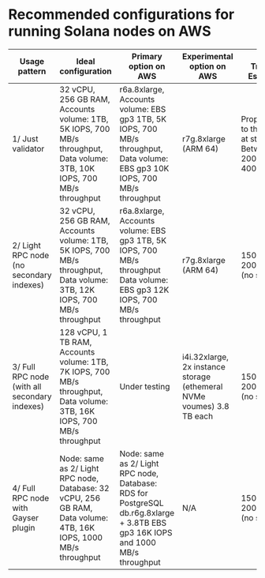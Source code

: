 # Recommended configurations for running Solana nodes on AWS

| Usage pattern  | Ideal configuration  | Primary option on AWS  | Experimental option on AWS  |  Data Transfer Estimates | Run on AWS | Comments |
|---|---|---|---|---|---|---|
| 1/ Just validator | 32 vCPU, 256 GB RAM, Accounts volume: 1TB, 5K IOPS, 700 MB/s throughput, Data volume: 3TB, 10K IOPS, 700 MB/s throughput   | r6a.8xlarge, Accounts volume: EBS gp3 1TB, 5K IOPS, 700 MB/s throughput, Data volume: EBS gp3 10K IOPS, 700 MB/s throughput | r7g.8xlarge (ARM 64)  | Proportional to the amount at stake. Between 200TB to 400TB/month  | [Click to deploy in us-east-2 (Ohio)](https://us-east-2.console.aws.amazon.com/cloudformation/home?region=us-east-2#/stacks/create/review&stackName=Solana-on-AWS&InstanceType=r6a.8xlarge&Ec2AmiId=ami-0568936c8d2b91c4e&InstanceName=solana-node&DataDiscType=gp3&AccountsDiscType=gp3&SolanaVersion=1.14.17&SolanaNodeIdentitySecretARN=none&SolanaNodeType=validator) |   |
| 2/ Light RPC node (no secondary indexes) | 32 vCPU, 256 GB RAM, Accounts volume: 1TB, 5K IOPS, 700 MB/s throughput, Data volume: 3TB, 12K IOPS, 700 MB/s throughput   | r6a.8xlarge, Accounts volume: EBS gp3 1TB, 5K IOPS, 700 MB/s throughput Data volume: EBS gp3 12K IOPS, 700 MB/s throughput | r7g.8xlarge (ARM 64)  | 150-200TB/month (no staking) | [Click to deploy in us-east-2 (Ohio)](https://us-east-2.console.aws.amazon.com/cloudformation/home?region=us-east-2#/stacks/create/review&stackName=Solana-on-AWS&InstanceType=r6a.8xlarge&Ec2AmiId=ami-0568936c8d2b91c4e&InstanceName=solana-node&DataDiscType=gp3&AccountsDiscType=gp3&SolanaVersion=1.14.17&SolanaNodeIdentitySecretARN=none&SolanaNodeType=lightrpc) |   |
| 3/ Full RPC node (with all secondary indexes) | 128 vCPU, 1 TB RAM, Accounts volume: 1TB, 7K IOPS, 700 MB/s throughput, Data volume: 3TB, 16K IOPS, 700 MB/s throughput    | Under testing | i4i.32xlarge, 2x instance storage (ethemeral NVMe voumes) 3.8 TB each | 150-200TB/month (no staking) | TBA | Needs more testing  |
| 4/ Full RPC node with Gayser plugin | Node: same as 2/ Light RPC node, Database: 32 vCPU, 256 GB RAM, Data volume: 4TB, 16K IOPS, 1000 MB/s throughput | Node: same as 2/ Light RPC node, Database: RDS for PostgreSQL db.r6g.8xlarge + 3.8TB EBS gp3 16K IOPS and 1000 MB/s throughput  |  N/A | 150-200TB/month (no staking) | TBA  |   |
